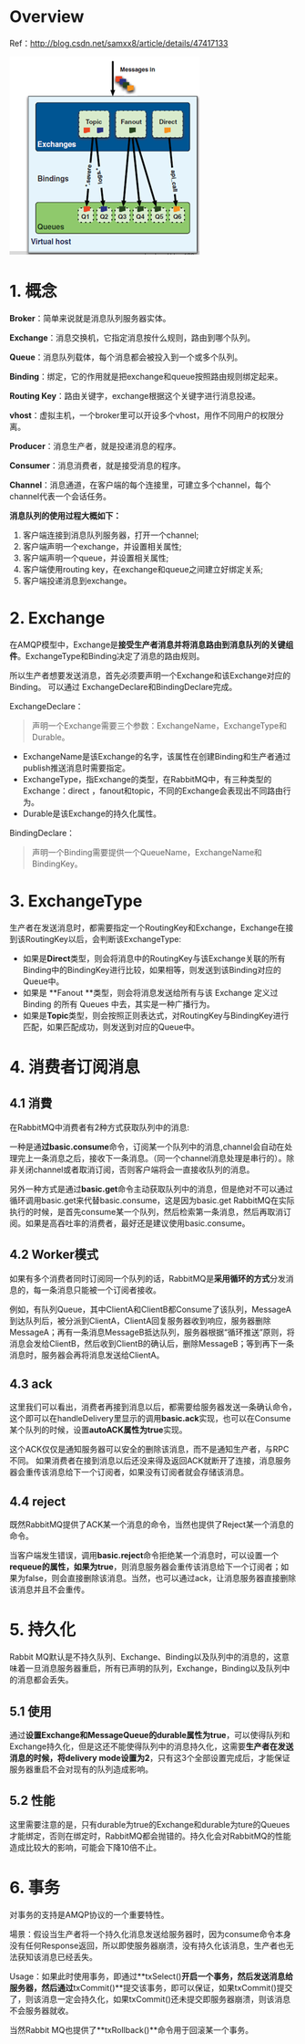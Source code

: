 # Overview

Ref：http://blog.csdn.net/samxx8/article/details/47417133 

![AMQP](/assets/rmq1.png)

# 1. 概念

**Broker**：简单来说就是消息队列服务器实体。

**Exchange**：消息交换机，它指定消息按什么规则，路由到哪个队列。

**Queue**：消息队列载体，每个消息都会被投入到一个或多个队列。

**Binding**：绑定，它的作用就是把exchange和queue按照路由规则绑定起来。

**Routing Key**：路由关键字，exchange根据这个关键字进行消息投递。

**vhost**：虚拟主机，一个broker里可以开设多个vhost，用作不同用户的权限分离。

**Producer**：消息生产者，就是投递消息的程序。

**Consumer**：消息消费者，就是接受消息的程序。

**Channel**：消息通道，在客户端的每个连接里，可建立多个channel，每个channel代表一个会话任务。

**消息队列的使用过程大概如下：**

1. 客户端连接到消息队列服务器，打开一个channel;
2. 客户端声明一个exchange，并设置相关属性;
3. 客户端声明一个queue，并设置相关属性;
4. 客户端使用routing key，在exchange和queue之间建立好绑定关系;
5. 客户端投递消息到exchange。

# 2. Exchange

在AMQP模型中，Exchange是**接受生产者消息并将消息路由到消息队列的关键组件**。ExchangeType和Binding决定了消息的路由规则。

所以生产者想要发送消息，首先必须要声明一个Exchange和该Exchange对应的Binding。
可以通过 ExchangeDeclare和BindingDeclare完成。

ExchangeDeclare：
>声明一个Exchange需要三个参数：ExchangeName，ExchangeType和Durable。
- ExchangeName是该Exchange的名字，该属性在创建Binding和生产者通过publish推送消息时需要指定。
- ExchangeType，指Exchange的类型，在RabbitMQ中，有三种类型的Exchange：direct ，fanout和topic，不同的Exchange会表现出不同路由行为。
- Durable是该Exchange的持久化属性。

BindingDeclare：
>声明一个Binding需要提供一个QueueName，ExchangeName和BindingKey。

# 3. ExchangeType

生产者在发送消息时，都需要指定一个RoutingKey和Exchange，Exchange在接到该RoutingKey以后，会判断该ExchangeType:
- 如果是**Direct**类型，则会将消息中的RoutingKey与该Exchange关联的所有Binding中的BindingKey进行比较，如果相等，则发送到该Binding对应的Queue中。
- 如果是  **Fanout  **类型，则会将消息发送给所有与该  Exchange  定义过  Binding 的所有  Queues  中去，其实是一种广播行为。
- 如果是**Topic**类型，则会按照正则表达式，对RoutingKey与BindingKey进行匹配，如果匹配成功，则发送到对应的Queue中。

# 4.  消费者订阅消息

## 4.1 消費

在RabbitMQ中消费者有2种方式获取队列中的消息:

 一种是通**过basic.consume**命令，订阅某一个队列中的消息,channel会自动在处理完上一条消息之后，接收下一条消息。（同一个channel消息处理是串行的）。除非关闭channel或者取消订阅，否则客户端将会一直接收队列的消息。

 另外一种方式是通过**basic.get**命令主动获取队列中的消息，但是绝对不可以通过循环调用basic.get来代替basic.consume，这是因为basic.get RabbitMQ在实际执行的时候，是首先consume某一个队列，然后检索第一条消息，然后再取消订阅。如果是高吞吐率的消费者，最好还是建议使用basic.consume。

## 4.2 Worker模式

如果有多个消费者同时订阅同一个队列的话，RabbitMQ是**采用循环的方式**分发消息的，每一条消息只能被一个订阅者接收。

例如，有队列Queue，其中ClientA和ClientB都Consume了该队列，MessageA到达队列后，被分派到ClientA，ClientA回复服务器收到响应，服务器删除MessageA；再有一条消息MessageB抵达队列，服务器根据“循环推送”原则，将消息会发给ClientB，然后收到ClientB的确认后，删除MessageB；等到再下一条消息时，服务器会再将消息发送给ClientA。

## 4.3 ack

这里我们可以看出，消费者再接到消息以后，都需要给服务器发送一条确认命令，这个即可以在handleDelivery里显示的调用**basic.ack**实现，也可以在Consume某个队列的时候，设置**autoACK属性为true**实现。

这个ACK仅仅是通知服务器可以安全的删除该消息，而不是通知生产者，与RPC不同。 如果消费者在接到消息以后还没来得及返回ACK就断开了连接，消息服务器会重传该消息给下一个订阅者，如果没有订阅者就会存储该消息。

## 4.4 reject

既然RabbitMQ提供了ACK某一个消息的命令，当然也提供了Reject某一个消息的命令。

当客户端发生错误，调用**basic.reject**命令拒绝某一个消息时，可以设置一个**requeue的属性，如果为true**，则消息服务器会重传该消息给下一个订阅者；如果为false，则会直接删除该消息。当然，也可以通过ack，让消息服务器直接删除该消息并且不会重传。

# 5. 持久化

Rabbit MQ默认是不持久队列、Exchange、Binding以及队列中的消息的，这意味着一旦消息服务器重启，所有已声明的队列，Exchange，Binding以及队列中的消息都会丢失。

## 5.1 使用

通过**设置Exchange和MessageQueue的durable属性为true**，可以使得队列和Exchange持久化，但是这还不能使得队列中的消息持久化，这需要**生产者在发送消息的时候，将delivery mode设置为2**，只有这3个全部设置完成后，才能保证服务器重启不会对现有的队列造成影响。

## 5.2 性能

这里需要注意的是，只有durable为true的Exchange和durable为ture的Queues才能绑定，否则在绑定时，RabbitMQ都会抛错的。持久化会对RabbitMQ的性能造成比较大的影响，可能会下降10倍不止。

# 6. 事务

对事务的支持是AMQP协议的一个重要特性。

場景：假设当生产者将一个持久化消息发送给服务器时，因为consume命令本身没有任何Response返回，所以即使服务器崩溃，没有持久化该消息，生产者也无法获知该消息已经丢失。

Usage：如果此时使用事务，即通过**txSelect()**开启一个事务，然后发送消息给服务器，然后通过**txCommit()**提交该事务，即可以保证，如果txCommit()提交了，则该消息一定会持久化，如果txCommit()还未提交即服务器崩溃，则该消息不会服务器就收。

当然Rabbit MQ也提供了**txRollback()**命令用于回滚某一个事务。

